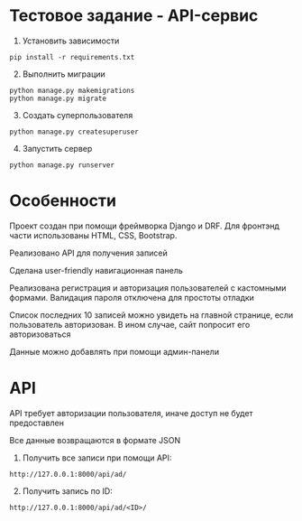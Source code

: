 # Тестовое задание - API-сервис

1. Установить зависимости
``` 
pip install -r requirements.txt
```
2. Выполнить миграции
```
python manage.py makemigrations
python manage.py migrate
```
3. Создать суперпользователя
```
python manage.py createsuperuser
```
4. Запустить сервер
```
python manage.py runserver
```

# Особенности
Проект создан при помощи фреймворка Django и DRF. Для фронтэнд части использованы HTML, CSS, Bootstrap.

Реализовано API для получения записей

Сделана user-friendly навигационная панель

Реализована регистрация и авторизация пользователей с кастомными формами. Валидация пароля отключена для простоты отладки

Список последних 10 записей можно увидеть на главной странице, если пользователь авторизован. В ином случае, сайт попросит его авторизоваться

Данные можно добавлять при помощи админ-панели

# API

API требует авторизации пользователя, иначе доступ не будет предоставлен

Все данные возвращаются в формате JSON

1. Получить все записи при помощи API:
```
http://127.0.0.1:8000/api/ad/
```
2. Получить запись по ID:
```
http://127.0.0.1:8000/api/ad/<ID>/
```

